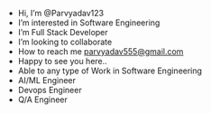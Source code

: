 - Hi, I’m @Parvyadav123
- I’m interested in Software Engineering
- I’m Full Stack Developer
- I’m looking to collaborate 
- How to reach me parvyadav555@gmail.com
- Happy to see you here..
- Able to any type of Work in Software Engineering
- AI/ML Engineer
- Devops Engineer
- Q/A Engineer

<!---
Parvyadav123/Parvyadav123 is a ✨ special ✨ repository because its `README.md` (this file) appears on your GitHub profile.
You can click the Preview link to take a look at your changes.
--->
